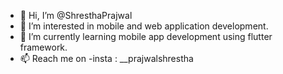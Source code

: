 - 👋 Hi, I’m @ShresthaPrajwal
- 👀 I’m interested in mobile and web application development.
- 🌱 I’m currently learning mobile app development using flutter framework.
- 📫 Reach me on -insta : __prajwalshrestha

<!---
ShresthaPrajwal/ShresthaPrajwal is a ✨ special ✨ repository because its `README.md` (this file) appears on your GitHub profile.
You can click the Preview link to take a look at your changes.
--->
